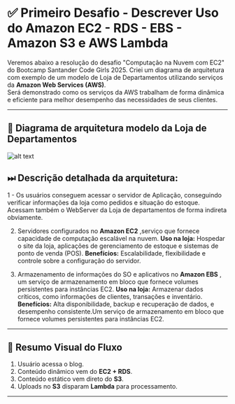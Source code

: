 # ✅ Primeiro Desafio - Descrever Uso do Amazon EC2 - RDS - EBS - Amazon S3 e AWS Lambda

Veremos abaixo a resolução do desafio "Computação na Nuvem com EC2" do Bootcamp Santander Code Girls 2025. Criei um diagrama de arquitetura com exemplo de um modelo de Loja de Departamentos utilizando serviços da **Amazon Web Services (AWS)**.  
Será demonstrado como os serviços da AWS trabalham de forma dinâmica e eficiente para melhor desempenho das necessidades de seus clientes.

---

## 🔷 Diagrama de arquitetura modelo da Loja de Departamentos

![alt text](./images/loja_departamentos_EC2.jpg)

## ⏭ Descrição detalhada da arquitetura:

1 - Os usuários conseguem acessar o servidor de Aplicação, conseguindo verificar informações da loja como pedidos e situação do estoque. Acessam também o WebServer da Loja de departamentos de forma indireta obviamente.

2. Servidores configurados no **Amazon EC2** ,serviço que fornece capacidade de computação escalável na nuvem.
**Uso na loja:** Hospedar o site da loja, aplicações de gerenciamento de estoque e sistemas de ponto de venda (POS).
**Benefícios:** Escalabilidade, flexibilidade e controle sobre a configuração do servidor.

3. Armazenamento de informações do SO e aplicativos no **Amazon EBS** , um serviço de armazenamento em bloco que fornece volumes persistentes para instâncias EC2.
**Uso na loja:** Armazenar dados críticos, como informações de clientes, transações e inventário.
**Benefícios:** Alta disponibilidade, backup e recuperação de dados, e desempenho consistente.Um serviço de armazenamento em bloco que fornece volumes persistentes para instâncias EC2.



---

## 📌 Resumo Visual do Fluxo

1. Usuário acessa o blog.  
2. Conteúdo dinâmico vem do **EC2 + RDS**.  
3. Conteúdo estático vem direto do **S3**.  
4. Uploads no **S3** disparam **Lambda** para processamento.  

---
